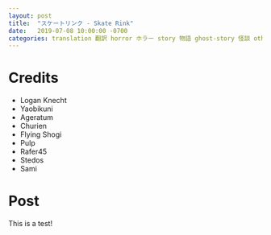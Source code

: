 ```yaml
---
layout: post
title:  "スケートリンク - Skate Rink"
date:   2019-07-08 10:00:00 -0700
categories: translation 翻訳 horror ホラー story 物語 ghost-story 怪談 otherworldly-transmission-broadcasting-channel 怪異伝播放送局
---
```


# Credits

- Logan Knecht
- Yaobikuni
- Ageratum
- Churien
- Flying Shogi
- Pulp
- Rafer45
- Stedos
- Sami

# Post

This is a test!
